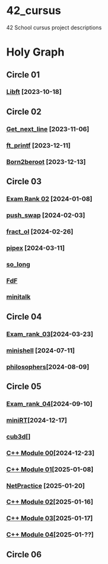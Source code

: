 # 42_cursus
42 School cursus project descriptions

# Holy Graph
## Circle 01

### [Libft](https://github.com/luismiguelcasadodiaz/libft) [2023-10-18]


## Circle 02
### [Get_next_line](https://github.com/luismiguelcasadodiaz/get_next_line) [2023-11-06]
### [ft_printf](https://github.com/luismiguelcasadodiaz/ft_printf) [2023-12-11]
### [Born2beroot](https://github.com/luismiguelcasadodiaz/Born2beRoot) [2023-12-13]

## Circle 03
### [Exam Rank 02](https://github.com/luismiguelcasadodiaz/Exam_Rank_02) [2024-01-08]
### [push_swap](https://github.com/luismiguelcasadodiaz/push_swap) [2024-02-03]
### [fract_ol](https://github.com/luismiguelcasadodiaz/fract-ol) [2024-02-26]
### [pipex](https://github.com/luismiguelcasadodiaz/pipex) [2024-03-11]
### [so_long]()
### [FdF]()
### [minitalk]()


## Circle 04
### [Exam_rank_03]()[2024-03-23]
### [minishell](https://github.com/luismiguelcasadodiaz/minishell) [2024-07-11]
### [philosophers](https://github.com/luismiguelcasadodiaz/philosophers)[2024-08-09]


## Circle 05
### [Exam_rank_04](https://github.com/luismiguelcasadodiaz/Exam_rank_04)[2024-09-10]
### [miniRT](https://github.com/luismiguelcasadodiaz/miniRT)[2024-12-17]

### [cub3d]()[]
### [C++ Module 00](https://github.com/luismiguelcasadodiaz/CPP_00/tree/main)[2024-12-23]
### [C++ Module 01](https://github.com/luismiguelcasadodiaz/CPP_01/tree/main)[2025-01-08]
### [NetPractice](https://github.com/luismiguelcasadodiaz/NetPractice) [2025-01-20]
### [C++ Module 02](https://github.com/luismiguelcasadodiaz/CPP_02/tree/main)[2025-01-16]
### [C++ Module 03](https://github.com/luismiguelcasadodiaz/CPP_03/tree/main)[2025-01-17]
### [C++ Module 04](https://github.com/luismiguelcasadodiaz/CPP_04/tree/main)[2025-01-??]

## Circle 06

